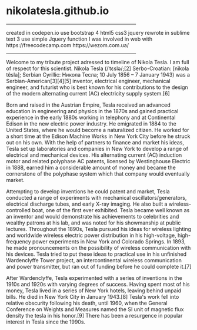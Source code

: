 # nikolatesla.github.io
<hr width="70%" align="center">
created in codepen.io
use bootstrap 4 html5 css3 jquery
rewrote in sublime text 3
use simple Jquery function
I was involved in web with https://freecodecamp.com https://wezom.com.ua/ 
<hr width="70%" align="center">
<p text-align="justify" width="70%">
Welcome to my tribute project adressed to timeline of Nikola Tesla. I am full of respect for this scientist. Nikola Tesla (/ˈtɛslə/;[2] Serbo-Croatian: [nǐkola têsla]; Serbian Cyrillic: Никола Тесла; 10 July 1856 – 7 January 1943) was a Serbian-American[3][4][5] inventor, electrical engineer, mechanical engineer, and futurist who is best known for his contributions to the design of the modern alternating current (AC) electricity supply system.[6]

Born and raised in the Austrian Empire, Tesla received an advanced education in engineering and physics in the 1870s and gained practical experience in the early 1880s working in telephony and at Continental Edison in the new electric power industry. He emigrated in 1884 to the United States, where he would become a naturalized citizen. He worked for a short time at the Edison Machine Works in New York City before he struck out on his own. With the help of partners to finance and market his ideas, Tesla set up laboratories and companies in New York to develop a range of electrical and mechanical devices. His alternating current (AC) induction motor and related polyphase AC patents, licensed by Westinghouse Electric in 1888, earned him a considerable amount of money and became the cornerstone of the polyphase system which that company would eventually market.

Attempting to develop inventions he could patent and market, Tesla conducted a range of experiments with mechanical oscillators/generators, electrical discharge tubes, and early X-ray imaging. He also built a wireless-controlled boat, one of the first ever exhibited. Tesla became well known as an inventor and would demonstrate his achievements to celebrities and wealthy patrons at his lab, and was noted for his showmanship at public lectures. Throughout the 1890s, Tesla pursued his ideas for wireless lighting and worldwide wireless electric power distribution in his high-voltage, high-frequency power experiments in New York and Colorado Springs. In 1893, he made pronouncements on the possibility of wireless communication with his devices. Tesla tried to put these ideas to practical use in his unfinished Wardenclyffe Tower project, an intercontinental wireless communication and power transmitter, but ran out of funding before he could complete it.[7]

After Wardenclyffe, Tesla experimented with a series of inventions in the 1910s and 1920s with varying degrees of success. Having spent most of his money, Tesla lived in a series of New York hotels, leaving behind unpaid bills. He died in New York City in January 1943.[8] Tesla's work fell into relative obscurity following his death, until 1960, when the General Conference on Weights and Measures named the SI unit of magnetic flux density the tesla in his honor.[9] There has been a resurgence in popular interest in Tesla since the 1990s.
</p>
